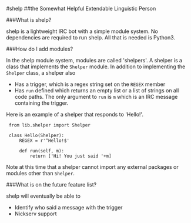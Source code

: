 #shelp
##the Somewhat Helpful Extendable Linguistic Person

###What is shelp?

shelp is a lightweight IRC bot with a simple module system. No dependencies are required to run shelp. All that is needed is Python3.

###How do I add modules?

In the shelp module system, modules are called 'shelpers'.  A shelper is a class that implements the `Shelper` module.  In addition to implementing the `Shelper` class, a shelper also

 * Has a trigger, which is a regex string set on the `REGEX` member
 * Has `run` defined which returns an empty list or a list of strings on all code paths. The only argument to `run` is `m` which is an IRC message containing the trigger.

Here is an example of a shelper that responds to 'Hello!'.

     from lib.shelper import Shelper

     class Hello(Shelper):
         REGEX = r'^Hello!$'

         def run(self, m):
             return ['Hi! You just said '+m]

Note at this time that a shelper cannot import any external packages or modules other than `Shelper`.

###What is on the future feature list?

shelp will eventually be able to

* Identify who said a message with the trigger
* Nickserv support